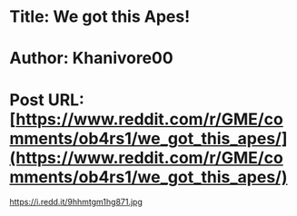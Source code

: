 # Title: We got this Apes!
# Author: Khanivore00
# Post URL: [https://www.reddit.com/r/GME/comments/ob4rs1/we_got_this_apes/](https://www.reddit.com/r/GME/comments/ob4rs1/we_got_this_apes/)


https://i.redd.it/9hhmtgm1hg871.jpg